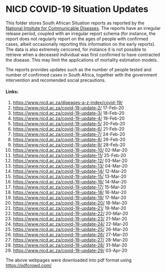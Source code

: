 
# NICD COVID-19 Situation Updates

This folder stores South African Situation reports as reported by the [National Intsitute for Communicable Diseases](https://www.nicd.ac.za/). The reports have an irregular release period, coupled with an irregular report schema (for instance, the report does not regularly report on the ages of people with confirmed cases, albeit occasionally reporting this information on the early reports). The data is also extremely cencored, for instance it is not possible to retrieve when a deceased individual was first confirmed to have contracted the disease. This may limit the applications of mortality estimation models.

The reports provides updates such as the number of people tested and number of confirmed cases in South Africa, together with the government intervention and recomended social precautions.

#### Links:

1. https://www.nicd.ac.za/diseases-a-z-index/covid-19/			
2. https://www.nicd.ac.za/covid-19-update-2/	17-Feb-20
3. https://www.nicd.ac.za/covid-19-update-3/	18-Feb-20
4. https://www.nicd.ac.za/covid-19-update-4/	19-Feb-20
5. https://www.nicd.ac.za/covid-19-update-5/	20-Feb-20
6. https://www.nicd.ac.za/covid-19-update-6/	21-Feb-20
7. https://www.nicd.ac.za/covid-19-update-7/	24-Feb-20
8. https://www.nicd.ac.za/covid-19-update-8/	26-Feb-20
9. https://www.nicd.ac.za/covid-19-update-9/	28-Feb-20
10. https://www.nicd.ac.za/covid-19-update-10/	02-Mar-20
11. https://www.nicd.ac.za/covid-19-update-11/	25-Feb-20
12. https://www.nicd.ac.za/covid-19-update-12/	03-Mar-20
13. https://www.nicd.ac.za/covid-19-update-13/	04-Mar-20
14. https://www.nicd.ac.za/covid-19-update-14/	12-Mar-20
15. https://www.nicd.ac.za/covid-19-update-15/	13-Mar-20
16. https://www.nicd.ac.za/covid-19-update-16/	14-Mar-20
17. https://www.nicd.ac.za/covid-19-update-17/	15-Mar-20
18. https://www.nicd.ac.za/covid-19-update-18/	16-Mar-20
19. https://www.nicd.ac.za/covid-19-update-19/	17-Mar-20
20. https://www.nicd.ac.za/covid-19-update-20/	18-Mar-20
21. https://www.nicd.ac.za/covid-19-update-21/	19-Mar-20
22. https://www.nicd.ac.za/covid-19-update-22/	20-Mar-20
23. https://www.nicd.ac.za/covid-19-update-23/	21-Mar-20
24. https://www.nicd.ac.za/covid-19-update-24/	22-Mar-20
25. https://www.nicd.ac.za/covid-19-update-25/	26-Mar-20
26. https://www.nicd.ac.za/covid-19-update-26/	27-Mar-20
27. https://www.nicd.ac.za/covid-19-update-27/	28-Mar-20
28. https://www.nicd.ac.za/covid-19-update-28/  31-Mar-20
29. https://www.nicd.ac.za/covid-19-update-29/ 03-Apr-20

The above webpages were downloaded into pdf format using https://pdfcrowd.com/
